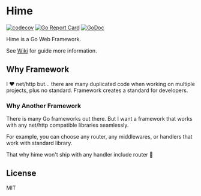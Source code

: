 # Hime

[![codecov](https://codecov.io/gh/moonrhythm/hime/branch/master/graph/badge.svg)](https://codecov.io/gh/moonrhythm/hime)
[![Go Report Card](https://goreportcard.com/badge/github.com/moonrhythm/hime)](https://goreportcard.com/report/github.com/moonrhythm/hime)
[![GoDoc](https://godoc.org/github.com/moonrhythm/hime?status.svg)](https://godoc.org/github.com/moonrhythm/hime)

Hime is a Go Web Framework.

See [Wiki](https://github.com/moonrhythm/hime/wiki) for guide more information.

## Why Framework

I ❤️ net/http but... there are many duplicated code when working on multiple projects,
plus no standard. Framework creates a standard for developers.

### Why Another Framework

There is many Go frameworks out there. But I want a framework that works with any net/http compatible libraries seamlessly.

For example, you can choose any router, any middlewares, or handlers that work with standard library.

That why hime won't ship with any handler include router 🙈

## License

MIT
